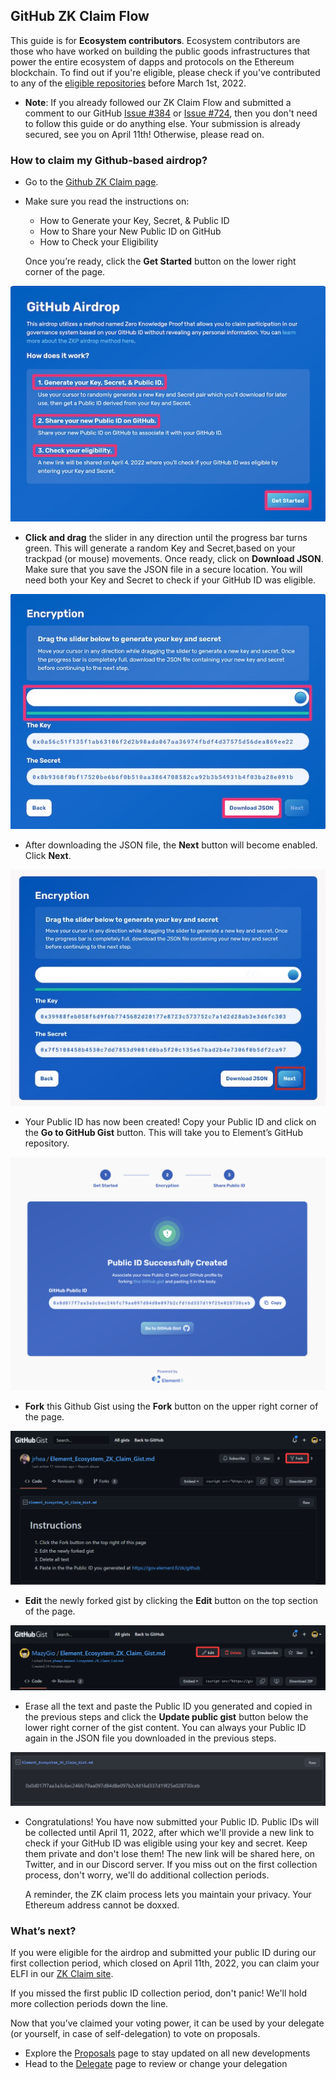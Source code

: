 ## GitHub ZK Claim Flow

This guide is for **Ecosystem contributors**. Ecosystem contributors are those who have worked on building the public goods infrastructures that power the entire ecosystem of dapps and protocols on the Ethereum blockchain. To find out if you're eligible, please check if you've contributed to any of the [eligible repositories](https://gist.github.com/mihai6/6f5e7d5c7d28c39f122a1d76719e0d0c) before March 1st, 2022.

* **Note**: If you already followed our ZK Claim Flow and submitted a comment to our GitHub [Issue #384](https://github.com/element-fi/elf-council-frontend/issues/384) or [Issue #724](https://github.com/element-fi/elf-council-frontend/issues/724), then you don't need to follow this guide or do anything else. Your submission is already secured, see you on April 11th! Otherwise, please read on.

### How to claim my Github-based airdrop?

* Go to the [Github ZK Claim page](https://gov.element.fi/zk/github/).

* Make sure you read the instructions on:

	* How to Generate your Key, Secret, & Public ID 
	* How to Share your New Public ID on GitHub
	* How to Check your Eligibility

    Once you’re ready, click the **Get Started** button on the lower right corner of the page.

![](../../.gitbook/assets/guides/github_1.jpeg)

* **Click and drag** the slider in any direction until the progress bar turns green. This will generate a random Key and Secret,based on your trackpad (or mouse) movements. Once ready, click on **Download JSON**. Make sure that you save the JSON file in a secure location. You will need both your Key and Secret to check if your GitHub ID was eligible.

![](../../.gitbook/assets/guides/discord_2.jpeg)

* After downloading the JSON file, the **Next** button will become enabled. Click **Next**.

![](../../.gitbook/assets/guides/discord_3.jpeg)

* Your Public ID has now been created! Copy your Public ID and click on the **Go to GitHub Gist** button. This will take you to Element’s GitHub repository.

![](../../.gitbook/assets/guides/github_4.jpeg)

* **Fork** this Github Gist using the **Fork** button on the upper right corner of the page.

![](../../.gitbook/assets/guides/github_5.png)

* **Edit** the newly forked gist by clicking the **Edit** button on the top section of the page.

![](../../.gitbook/assets/guides/github_6.png)

* Erase all the text and paste the Public ID you generated and copied in the previous steps and click the **Update public gist** button below the lower right corner of the gist content. You can always your Public ID again in the JSON file you downloaded in the previous steps.

![](../../.gitbook/assets/guides/github_7.png)

* Congratulations! You have now submitted your Public ID. Public IDs will be collected until April 11, 2022, after which we'll provide a new link to check if your GitHub ID was eligible using your key and secret. Keep them private and don't lose them! The new link will be shared here, on Twitter, and in our Discord server. If you miss out on the first collection process, don't worry, we'll do additional collection periods.

    A reminder, the ZK claim process lets you maintain your privacy. Your Ethereum address cannot be doxxed.

### What’s next?

If you were eligible for the airdrop and submitted your public ID during our first collection period, which closed on April 11th, 2022, you can claim your ELFI in our [ZK Claim site](https://gov.element.fi/zkclaim).

If you missed the first public ID collection period, don't panic! We'll hold more collection periods down the line.

Now that you’ve claimed your voting power, it can be used by your delegate (or yourself, in case of self-delegation) to vote on proposals. 

* Explore the [Proposals](https://gov.element.fi/proposals) page to stay updated on all new developments
* Head to the [Delegate](https://gov.element.fi/delegate) page to review or change your delegation
